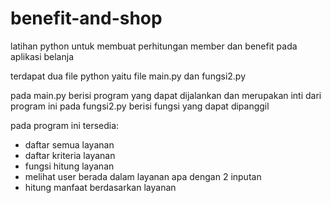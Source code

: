 # benefit-and-shop
latihan python untuk membuat perhitungan member dan benefit pada aplikasi belanja

terdapat dua file python yaitu file main.py dan fungsi2.py

pada main.py berisi program yang dapat dijalankan dan merupakan inti dari program ini
pada fungsi2.py berisi fungsi yang dapat dipanggil

pada program ini tersedia:
- daftar semua layanan
- daftar kriteria layanan
- fungsi hitung layanan
- melihat user berada dalam layanan apa dengan 2 inputan
- hitung manfaat berdasarkan layanan
